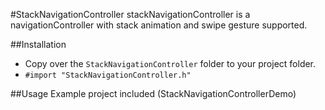 #StackNavigationController
stackNavigationController is a navigationController with stack animation and swipe gesture supported.


##Installation

- Copy over the `StackNavigationController` folder to your project folder.
- `#import "StackNavigationController.h"`


##Usage
Example project included (StackNavigationControllerDemo)




